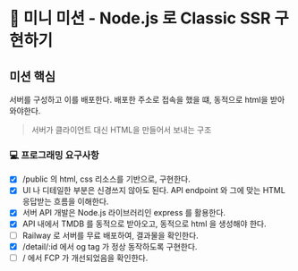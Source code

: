 # 🚀 미니 미션 - Node.js 로 Classic SSR 구현하기

## 미션 핵심

서버를 구성하고 이를 배포한다.
배포한 주소로 접속을 했을 떄, 동적으로 html을 받아와야한다.

> 서버가 클라이언트 대신 HTML을 만들어서 보내는 구조

### 💻 프로그래밍 요구사항

- [x] /public 의 html, css 리소스를 기반으로, 구현한다.
- [x] UI 나 디테일한 부분은 신경쓰지 않아도 된다. API endpoint 와 그에 맞는 HTML 응답받는 흐름을 이해한다.
- [x] 서버 API 개발은 Node.js 라이브러리인 express 를 활용한다.
- [x] API 내에서 TMDB 를 동적으로 받아오고, 동적으로 html 을 생성해야 한다.
- [ ] Railway 로 서버를 무료 배포하여, 결과물을 확인한다.
- [x] /detail/:id 에서 og tag 가 정상 동작하도록 구현한다.
- [ ] / 에서 FCP 가 개선되었음을 확인한다.
